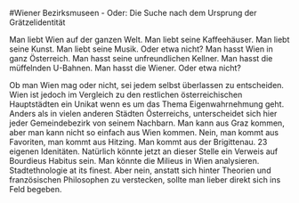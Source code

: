 #Wiener Bezirksmuseen - Oder: Die Suche nach dem Ursprung der Grätzelidentität

Man liebt Wien auf der ganzen Welt. Man liebt seine Kaffeehäuser. Man liebt seine
Kunst. Man liebt seine Musik. Oder etwa nicht?
Man hasst Wien in ganz Österreich. Man hasst seine unfreundlichen Kellner. Man hasst
die müffelnden U-Bahnen. Man hasst die Wiener. Oder etwa nicht?

Ob man Wien mag oder nicht, sei jedem selbst überlassen zu entscheiden. Wien ist
jedoch im Vergleich zu den restlichen österreichischen Hauptstädten ein Unikat
wenn es um das Thema Eigenwahrnehmung geht. Anders als in vielen anderen Städten
Österreichs, unterscheidet sich hier jeder Gemeindebezirk von seinem Nachbarn. Man kann aus
Graz kommen, aber man kann nicht so einfach aus Wien kommen. Nein, man kommt aus Favoriten,
man kommt aus Hitzing. Man kommt aus der Brigittenau.
23 eigenen Idenitäten. Natürlich könnte jetzt an dieser Stelle ein Verweis auf
Bourdieus Habitus sein. Man könnte die Milieus in Wien analysieren. Stadtethnologie at
its finest. Aber nein, anstatt sich hinter Theorien und französischen Philosophen zu
verstecken, sollte man lieber direkt sich ins Feld begeben.
